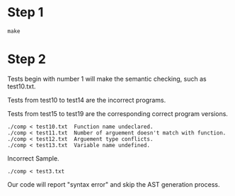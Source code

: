 # Step 1

``` shell
make
```
# Step 2 
Tests begin with number 1 will make the semantic checking, such as test10.txt.


Tests from test10 to test14 are the incorrect programs.

Tests from test15 to test19 are the corresponding correct program versions.

```shell
./comp < test10.txt  Function name undeclared. 
./comp < test11.txt  Number of arguement doesn't match with function.
./comp < test12.txt  Arguement type conflicts.
./comp < test13.txt  Variable name undefined.
```
Incorrect Sample.
```shell
./comp < test3.txt
```
Our code will report "syntax error" and skip the AST generation process.



